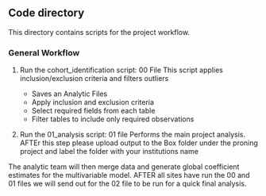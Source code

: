  ## Code directory

This directory contains scripts for the project workflow. 

### General Workflow

1. Run the cohort_identification script: 00 File
   This script applies inclusion/exclusion criteria and filters outliers
   - Saves an Analytic Files
   - Apply inclusion and exclusion criteria
   - Select required fields from each table
   - Filter tables to include only required observations

2. Run the 01_analysis script: 01 file
   Performs the main project analysis.
   AFTEr this step please upload output to the Box folder under the proning project and label the folder with your institutions name

The analytic team will then merge data and generate global coefficient estimates for the multivariable model. AFTER all sites have run the 00 and 01 files we will send out for the 02 file to be run for a quick final analysis. 

